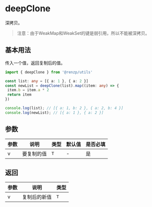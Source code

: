 # deepClone

深拷贝。

> 注意：由于WeakMap和WeakSet的键是弱引用，所以不能被深拷贝。

## 基本用法

传入一个值，返回复制后的值。

```ts
import { deepClone } from '@renzp/utils'

const list: any = [{ a: 1 }, { a: 2 }]
const newList = deepClone(list).map((item: any) => {
 item.b = item.a * 2
 return item
})

console.log(list); // [{ a: 1, b: 2 }, { a: 2, b: 4 }]
console.log(newList); // [{ a: 1 }, { a: 2 }]
```

## 参数

| 参数 | 说明       | 类型 | 默认值 | 是否必填 |
| ---- | ---------- | ---- | ------ | -------- |
| v    | 要复制的值 | `T`  | -      | 是       |


## 返回

| 参数 | 说明         | 类型 |
| ---- | ------------ | ---- |
| v    | 复制后的新值 | `T`  |
